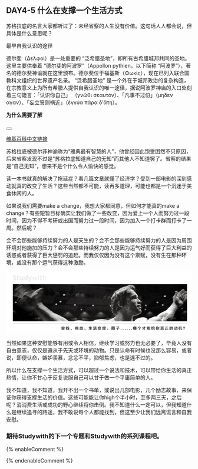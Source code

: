 ## DAY4-5 什么在支撑一个生活方式

苏格拉底的名言大家都听过了：未经省察的人生没有价值。这句话人人都会说，但具体是什么意思呢？

<!--sec data-title="Studywith知识链接" data-id="section86" data-show=true ces-->

最早自我认识的途径

德尔斐（Δελφοί）是一处重要的 “泛希腊圣地”，即所有古希腊城邦共同的圣地。这里主要供奉着 “德尔斐的阿波罗”（Appollon pythien，以下简称 “阿波罗”），著名的德尔斐神谕就在这里颁布。德尔斐位于福基斯（Φωκίς），现在已列入联合国教科文组织的世界遗产名录。
“泛希腊圣地” 是一个外在于城邦政治的复杂构造，在宗教意义上为所有希腊人提供自我认识的唯一途径，据说阿波罗神庙的入口处刻着三句箴言：「认识你自己」 （γνῶθι σεαυτόν）、「凡事不过份」（μηδεν αγαν）、「妄立誓则祸近」（ἐγγύα πάρα δ'ἄτη）。

**为什么需要了解**

<button class="section" target="section87" show="展开具体内容" hide="收起具体内容" ></button>

<!--endsec-->

<!--sec data-title="链接内容" aria-expanded="false" data-id="section87" data-show=false ces-->

[维基百科中文链接](https://zh.wikipedia.org/wiki/%E5%BE%B7%E5%B0%94%E6%96%90)

<!--endsec-->

苏格拉底被德尔菲神谕称为“雅典最有智慧的人”，他曾经因此饱受困然不只原因，后来省察发现不过是“苏格拉底知道自己的无知”而其他人不知道罢了。省察的结果是“自己无知”，想来不是个什么令人愉快的感觉。

读一本书就真的解决了拖延症？看几篇文章就懂了经济学？受到一部电影的深刻感动就真的改变了生活？这些当然都不可能，读再多道理，可能也都是一个沉迷于美食休闲的人。

如果说我们需要make a change，我想大家都同意，但如何才能真的make a change？有些短暂目标确实让我们做了一些改变，因为爱上一个人而努力过一段时间，因为不得不考研或出国而努力过一段时间，因为加入一个打卡群而打卡了一周。然后呢？

会不会那些能够持续努力的人是天生的？会不会那些能够持续努力的人是因为周围环境对他施加的压力？会不会那些持续努力的人是因为运气好而获得了巨大利益的诱惑或者获得了巨大惩罚的追赶。而我仅仅因为没有这个禀赋，没有生在那种环境，或没有那个运气获得这种激励。

![](/assets/27.jpg)

当然如果这种安慰能够有用或令人相信，继续学习或努力也无必要了，毕竟人没有自由意志，仅仅是遵从于先天或环境的动物。只是认命有时候也没那么容易，或者说，即便认命，嫉妒羡慕，忿忿不平，抑郁焦虑，也是逃不过的。

所以什么在支撑一个生活方式，可以超过一个说法和技术，可以带给你生活的真正热情，让你不甘心于反复说服自己可以甘于做一个平庸简单的人。

我不知道，我不知道，我开不出一个书单，或说出几部电影，几个励志故事，来保证你获得支撑生活的价值。这些可能能让你high个半小时，至多两三天，之后呢？消消费生活或成功的野心继续将你击倒。我不知道什么一定可以，但我知道什么是继续追寻的路途，我不敢说每个人都能找到，但这至少让我们远离谎言和自我安慰。

### 期待Studywith的下一个专题和Studywith的系列课程吧。

{% enableComment %}

{% endenableComment %}



